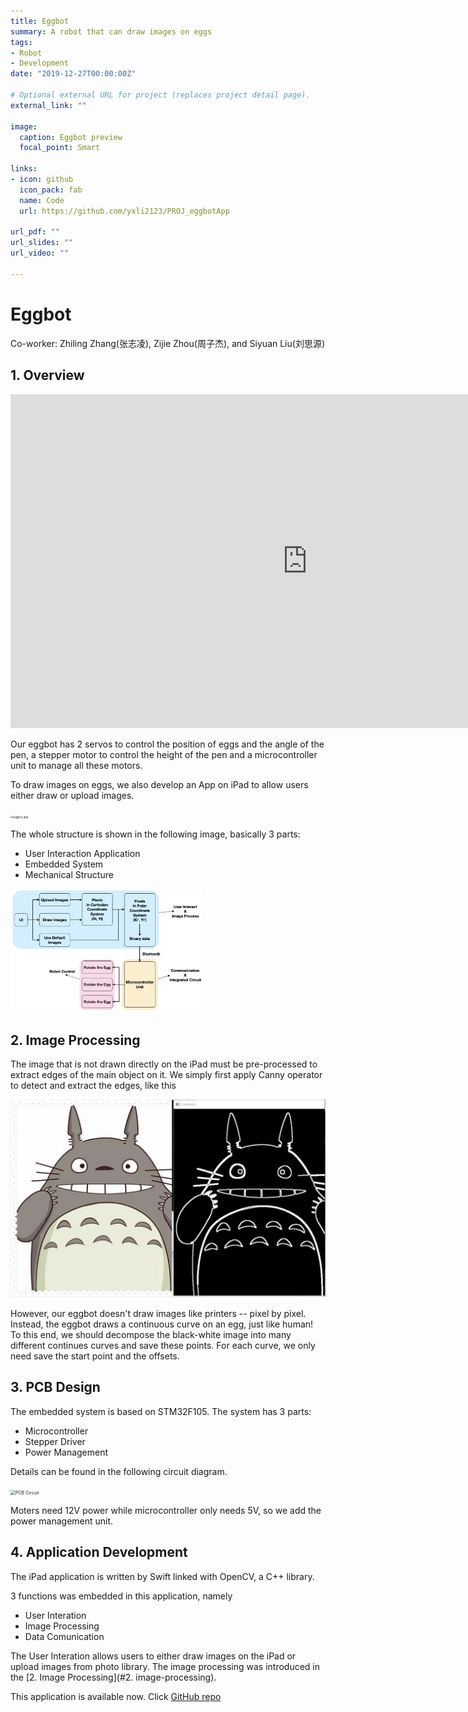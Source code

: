 ```yaml
---
title: Eggbot
summary: A robot that can draw images on eggs
tags:
- Robot
- Development 
date: "2019-12-27T00:00:00Z"

# Optional external URL for project (replaces project detail page).
external_link: ""

image:
  caption: Eggbot preview
  focal_point: Smart

links:
- icon: github
  icon_pack: fab
  name: Code
  url: https://github.com/yxli2123/PROJ_eggbotApp

url_pdf: ""
url_slides: ""
url_video: ""

---
```


# Eggbot

Co-worker: Zhiling Zhang(张志凌), Zijie Zhou(周子杰), and Siyuan Liu(刘思源)

## 1. Overview
<iframe width="950" height="534" src="https://www.youtube.com/embed/yLoykmJFYR0" title="YouTube video player" frameborder="0" allow="accelerometer; autoplay; clipboard-write; encrypted-media; gyroscope; picture-in-picture" allowfullscreen></iframe>

Our eggbot has 2 servos to control the position of eggs and the angle of the pen, a stepper motor to control the height of the pen and a microcontroller unit to manage all these motors.

To draw images on eggs, we also develop an App on iPad to allow users either draw or upload images.

<img src="post/eggbot/eggbot_app.png" alt="eggbot_app" style="zoom:30%;" />

The whole structure is shown in the following image, basically 3 parts:

- User Interaction Application
- Embedded System
- Mechanical Structure

<img src="./eggbot_structure.png" alt="eggbot_structure" style="zoom:30%;" />

## 2. Image Processing

The image that is not drawn directly on the iPad must be pre-processed to extract edges of the main object on it. We simply first apply Canny operator to detect and extract the edges, like this

<img src="./eggbot_image_processing.png" alt="eggbot_image_processing" style="zoom:50%;" />

However, our eggbot doesn't draw images like printers -- pixel by pixel. Instead, the eggbot draws a continuous curve on an egg, just like human! To this end, we should decompose the black-white image into many different continues curves and save these points. For each curve, we only need save the start point and the offsets.

## 3. PCB Design

The embedded system is based on STM32F105. The system has 3 parts:

- Microcontroller
- Stepper Driver
- Power Management

Details can be found in the following circuit diagram.

 <img src="/Users/yxli/Documents/personal_website/content/project/eggbot/PCB Circuit.png" alt="PCB Circuit" style="zoom:50%;" />

Moters need 12V power while microcontroller only needs 5V, so we add the power management unit.

## 4. Application Development

The iPad application is written by Swift linked with OpenCV, a C++ library.

3 functions was embedded in this application, namely

- User Interation
- Image Processing
- Data Comunication

The User Interation allows users to either draw images on the iPad or upload images from photo library. The image processing was introduced in the [2. Image Processing](#2. image-processing).

This application is available now. Click [GitHub repo](https://github.com/yxli2123/PROJ_eggbotApp)

